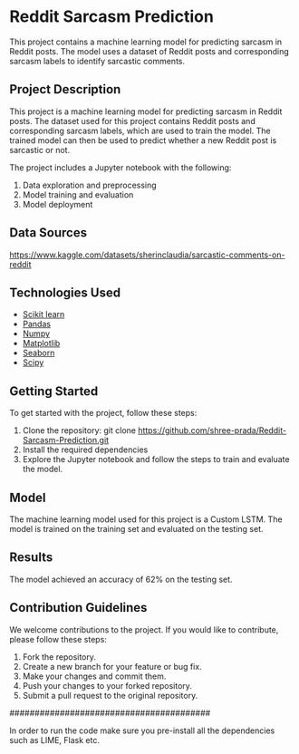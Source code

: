 # Reddit Sarcasm Prediction

This project contains a machine learning model for predicting sarcasm in Reddit posts. The model uses a dataset of Reddit posts and corresponding sarcasm labels to identify sarcastic comments.

## Project Description
This project is a machine learning model for predicting sarcasm in Reddit posts. The dataset used for this project contains Reddit posts and corresponding sarcasm labels, which are used to train the model. The trained model can then be used to predict whether a new Reddit post is sarcastic or not.

The project includes a Jupyter notebook with the following:

1. Data exploration and preprocessing
2. Model training and evaluation
3. Model deployment

## Data Sources
 https://www.kaggle.com/datasets/sherinclaudia/sarcastic-comments-on-reddit

## Technologies Used
- [Scikit learn](http://scikit-learn.org/stable)
- [Pandas](http://pandas.pydata.org/)
- [Numpy](http://www.numpy.org/)
- [Matplotlib](http://matplotlib.org/)
- [Seaborn](http://seaborn.pydata.org/)
- [Scipy](https://www.scipy.org/)

## Getting Started
To get started with the project, follow these steps:

1. Clone the repository: git clone https://github.com/shree-prada/Reddit-Sarcasm-Prediction.git
2. Install the required dependencies
3. Explore the Jupyter notebook and follow the steps to train and evaluate the model.

## Model
The machine learning model used for this project is a Custom LSTM. The model is trained on the training set and evaluated on the testing set.

## Results
The model achieved an accuracy of 62% on the testing set.

## Contribution Guidelines
We welcome contributions to the project. If you would like to contribute, please follow these steps:

1. Fork the repository.
2. Create a new branch for your feature or bug fix.
3. Make your changes and commit them.
4. Push your changes to your forked repository.
5. Submit a pull request to the original repository.
        

########################################

In order to run the code make sure you pre-install all the dependencies such as LIME, Flask etc.

